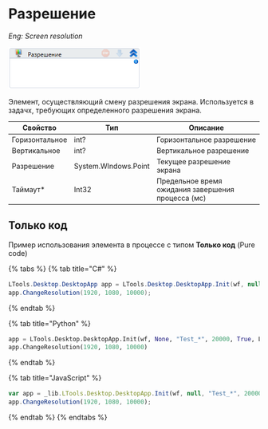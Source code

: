 # Разрешение

*Eng: Screen resolution*

![](<../../../.gitbook/assets/image (111).png>)

Элемент, осуществляющий смену разрешения экрана. Используется в задачх, требующих определенного разрешения экрана.

| Свойство       | Тип                  | Описание                                           |
| -------------- | -------------------- | -------------------------------------------------- |
| Горизонтальное | int?                 | Горизонтальное разрешение                          |
| Вертикальное   | int?                 | Вертикальное разрешение                            |
| Разрешение     | System.WIndows.Point | Текущее разрешение экрана                          |
| Таймаут\*      | Int32                | Предельное время ожидания завершения процесса (мс) |


## Только код

Пример использования элемента в процессе с типом **Только код** (Pure code)

{% tabs %}
{% tab title="C#" %}
```csharp
LTools.Desktop.DesktopApp app = LTools.Desktop.DesktopApp.Init(wf, null, "Test_*", 20000, true, LTools.Desktop.Model.DesktopTypes.UIAUTOMATION);
app.ChangeResolution(1920, 1080, 10000);
```
{% endtab %}

{% tab title="Python" %}
```python
app = LTools.Desktop.DesktopApp.Init(wf, None, "Test_*", 20000, True, LTools.Desktop.Model.DesktopTypes.UIAUTOMATION)
app.ChangeResolution(1920, 1080, 10000)
```
{% endtab %}

{% tab title="JavaScript" %}
```javascript
var app = _lib.LTools.Desktop.DesktopApp.Init(wf, null, "Test_*", 20000, true, _lib.LTools.Desktop.Model.DesktopTypes.UIAUTOMATION);
app.ChangeResolution(1920, 1080, 10000);
```
{% endtab %}
{% endtabs %}
